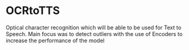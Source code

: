 # OCRtoTTS
Optical character recognition which will be able to be used for Text to Speech. Main focus was to detect outliers with the use of Encoders to increase the performance of the model
